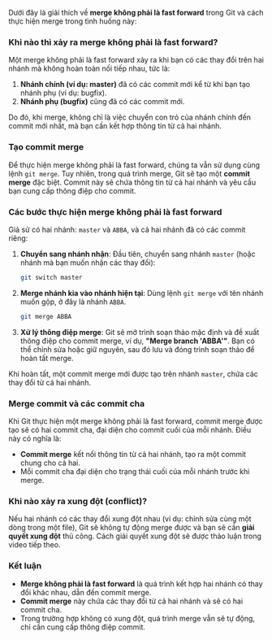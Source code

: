Dưới đây là giải thích về **merge không phải là fast forward** trong Git và cách thực hiện merge trong tình huống này:

### **Khi nào thì xảy ra merge không phải là fast forward?**
Một merge không phải là fast forward xảy ra khi bạn có các thay đổi trên hai nhánh mà không hoàn toàn nối tiếp nhau, tức là:
1. **Nhánh chính (ví dụ: master)** đã có các commit mới kể từ khi bạn tạo nhánh phụ (ví dụ: bugfix).
2. **Nhánh phụ (bugfix)** cũng đã có các commit mới.

Do đó, khi merge, không chỉ là việc chuyển con trỏ của nhánh chính đến commit mới nhất, mà bạn cần kết hợp thông tin từ cả hai nhánh.

### **Tạo commit merge**
Để thực hiện merge không phải là fast forward, chúng ta vẫn sử dụng cùng lệnh `git merge`. Tuy nhiên, trong quá trình merge, Git sẽ tạo một **commit merge** đặc biệt. Commit này sẽ chứa thông tin từ cả hai nhánh và yêu cầu bạn cung cấp thông điệp cho commit.

### **Các bước thực hiện merge không phải là fast forward**
Giả sử có hai nhánh: `master` và `ABBA`, và cả hai nhánh đã có các commit riêng:
1. **Chuyển sang nhánh nhận**: Đầu tiên, chuyển sang nhánh `master` (hoặc nhánh mà bạn muốn nhận các thay đổi):
   ```bash
   git switch master
   ```

2. **Merge nhánh kia vào nhánh hiện tại**: Dùng lệnh `git merge` với tên nhánh muốn gộp, ở đây là nhánh `ABBA`.
   ```bash
   git merge ABBA
   ```

3. **Xử lý thông điệp merge**: Git sẽ mở trình soạn thảo mặc định và đề xuất thông điệp cho commit merge, ví dụ, **"Merge branch 'ABBA'"**. Bạn có thể chỉnh sửa hoặc giữ nguyên, sau đó lưu và đóng trình soạn thảo để hoàn tất merge.

Khi hoàn tất, một commit merge mới được tạo trên nhánh `master`, chứa các thay đổi từ cả hai nhánh.

### **Merge commit và các commit cha**
Khi Git thực hiện một merge không phải là fast forward, commit merge được tạo sẽ có hai commit cha, đại diện cho commit cuối của mỗi nhánh. Điều này có nghĩa là:
- **Commit merge** kết nối thông tin từ cả hai nhánh, tạo ra một commit chung cho cả hai.
- Mỗi commit cha đại diện cho trạng thái cuối của mỗi nhánh trước khi merge.

### **Khi nào xảy ra xung đột (conflict)?**
Nếu hai nhánh có các thay đổi xung đột nhau (ví dụ: chỉnh sửa cùng một dòng trong một file), Git sẽ không tự động merge được và bạn sẽ cần **giải quyết xung đột** thủ công. Cách giải quyết xung đột sẽ được thảo luận trong video tiếp theo.

### **Kết luận**
- **Merge không phải là fast forward** là quá trình kết hợp hai nhánh có thay đổi khác nhau, dẫn đến commit merge.
- **Commit merge** này chứa các thay đổi từ cả hai nhánh và sẽ có hai commit cha.
- Trong trường hợp không có xung đột, quá trình merge vẫn sẽ tự động, chỉ cần cung cấp thông điệp commit.
